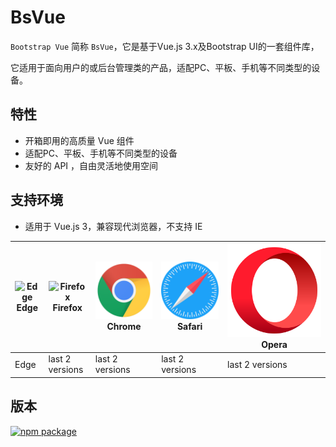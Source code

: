 # BsVue
`Bootstrap Vue` 简称 `BsVue`，它是基于Vue.js 3.x及Bootstrap UI的一套组件库，

它适用于面向用户的或后台管理类的产品，适配PC、平板、手机等不同类型的设备。

## 特性
- 开箱即用的高质量 Vue 组件
- 适配PC、平板、手机等不同类型的设备
- 友好的 API ，自由灵活地使用空间

## 支持环境

- 适用于 Vue.js 3，兼容现代浏览器，不支持 IE

| ![Edge](../assets/browser-logo/icon-edge.svg) Edge | ![Firefox](../assets/browser-logo/icon-firefox.svg) Firefox | ![Chrome](../assets/browser-logo/icon-chrome.svg) Chrome | ![Safari](../assets/browser-logo/icon-safari.svg) Safari | ![Opera](../assets/browser-logo/icon-opera.svg) Opera |
|----------------------------------------------------|------------------------------------------------------|----------------------------------------------------|----------------------------------------------------|--------------------------------------------------|
| Edge                                               | last 2 versions                                      | last 2 versions                                    | last 2 versions                                    | last 2 versions                                  |

## 版本

[![npm package](https://img.shields.io/npm/v/bts-vue.svg?style=flat-square)](https://www.npmjs.org/package/bts-vue)

